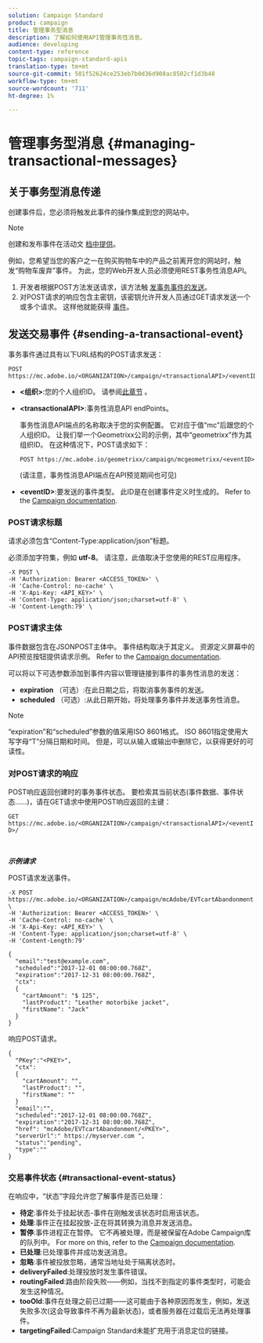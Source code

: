 ```yaml
---
solution: Campaign Standard
product: campaign
title: 管理事务型消息
description: 了解如何使用API管理事务性消息。
audience: developing
content-type: reference
topic-tags: campaign-standard-apis
translation-type: tm+mt
source-git-commit: 501f52624ce253eb7b0d36d908ac8502cf1d3b48
workflow-type: tm+mt
source-wordcount: '711'
ht-degree: 1%

---
```



# 管理事务型消息 {#managing-transactional-messages}

## 关于事务型消息传递

创建事件后，您必须将触发此事件的操作集成到您的网站中。

>[!NOTE]
>
>创建和发布事件在活动文 [档中提供](https://helpx.adobe.com/campaign/standard/administration/using/configuring-transactional-messaging.html)。

例如，您希望当您的客户之一在购买购物车中的产品之前离开您的网站时，触发“购物车废弃”事件。 为此，您的Web开发人员必须使用REST事务性消息API。

1. 开发者根据POST方法发送请求，该方法触 [发事务事件的发送](#sending-a-transactional-event)。
1. 对POST请求的响应包含主密钥，该密钥允许开发人员通过GET请求发送一个或多个请求。 这样他就能获得 [事件](#transactional-event-status)。

## 发送交易事件 {#sending-a-transactional-event}

事务事件通过具有以下URL结构的POST请求发送：

```
POST https://mc.adobe.io/<ORGANIZATION>/campaign/<transactionalAPI>/<eventID>
```

* **&lt;组织>**:您的个人组织ID。 请参阅[此章节](../../api/using/must-read.md) 。

* **&lt;transactionalAPI>**:事务性消息API endPoints。

   事务性消息API端点的名称取决于您的实例配置。 它对应于值“mc”后跟您的个人组织ID。 让我们举一个Geometrixx公司的示例，其中“geometrixx”作为其组织ID。 在这种情况下，POST请求如下：

   `POST https://mc.adobe.io/geometrixx/campaign/mcgeometrixx/<eventID>`

   (请注意，事务性消息API端点在API预览期间也可见)

* **&lt;eventID>**:要发送的事件类型。 此ID是在创建事件定义时生成的。 Refer to the [Campaign documentation](https://helpx.adobe.com/campaign/standard/administration/using/configuring-transactional-messaging.html).

### POST请求标题

请求必须包含“Content-Type:application/json”标题。

必须添加字符集，例如 **utf-8**。 请注意，此值取决于您使用的REST应用程序。

```
-X POST \
-H 'Authorization: Bearer <ACCESS_TOKEN>' \
-H 'Cache-Control: no-cache' \
-H 'X-Api-Key: <API_KEY>' \
-H 'Content-Type: application/json;charset=utf-8' \
-H 'Content-Length:79' \
```

### POST请求主体

事件数据包含在JSONPOST主体中。 事件结构取决于其定义。 资源定义屏幕中的API预览按钮提供请求示例。 Refer to the [Campaign documentation](https://helpx.adobe.com/campaign/standard/administration/using/configuring-transactional-messaging.html).

可以将以下可选参数添加到事件内容以管理链接到事件的事务性消息的发送：

* **expiration** （可选）:在此日期之后，将取消事务事件的发送。
* **scheduled** （可选）:从此日期开始，将处理事务事件并发送事务性消息。

>[!NOTE]
>
>“expiration”和“scheduled”参数的值采用ISO 8601格式。 ISO 8601指定使用大写字母“T”分隔日期和时间。 但是，可以从输入或输出中删除它，以获得更好的可读性。

### 对POST请求的响应

POST响应返回创建时的事务事件状态。 要检索其当前状态(事件数据、事件状态……)，请在GET请求中使用POST响应返回的主键：

`GET https://mc.adobe.io/<ORGANIZATION>/campaign/<transactionalAPI>/<eventID>/`

<br/>

***示例请求***

POST请求发送事件。

```
-X POST https://mc.adobe.io/<ORGANIZATION>/campaign/mcAdobe/EVTcartAbandonment \
-H 'Authorization: Bearer <ACCESS_TOKEN>' \
-H 'Cache-Control: no-cache' \
-H 'X-Api-Key: <API_KEY>' \
-H 'Content-Type: application/json;charset=utf-8' \
-H 'Content-Length:79'

{
  "email":"test@example.com",
  "scheduled":"2017-12-01 08:00:00.768Z",
  "expiration":"2017-12-31 08:00:00.768Z",
  "ctx":
  {
    "cartAmount": "$ 125",
    "lastProduct": "Leather motorbike jacket",
    "firstName": "Jack"
  }
}
```

响应POST请求。

```
{
  "PKey":"<PKEY>",
  "ctx":
  {
    "cartAmount": "",
    "lastProduct": "",
    "firstName": ""
  }
  "email":"",
  "scheduled":"2017-12-01 08:00:00.768Z",
  "expiration":"2017-12-31 08:00:00.768Z",
  "href": "mcAdobe/EVTcartAbandonment/<PKEY>",
  "serverUrl":" https://myserver.com ",
  "status":"pending",
  "type":""
}
```

### 交易事件状态 {#transactional-event-status}

在响应中，“状态”字段允许您了解事件是否已处理：

* **待定**:事件处于挂起状态-事件在刚触发该状态时启用该状态。
* **处理**:事件正在挂起投放-正在将其转换为消息并发送消息。
* **暂停**:事件进程正在暂停。 它不再被处理，而是被保留在Adobe Campaign库的队列中。 For more on this, refer to the [Campaign documentation](https://helpx.adobe.com/campaign/standard/channels/using/event-transactional-messages.html#unpublishing-a-transactional-message).
* **已处理**:已处理事件并成功发送消息。
* **忽略**:事件被投放忽略，通常当地址处于隔离状态时。
* **deliveryFailed**:处理投放时发生事件错误。
* **routingFailed**:路由阶段失败——例如，当找不到指定的事件类型时，可能会发生这种情况。
* **tooOld**:事件在处理之前已过期——这可能由于各种原因而发生，例如，发送失败多次(这会导致事件不再为最新状态)，或者服务器在过载后无法再处理事件。
* **targetingFailed**:Campaign Standard未能扩充用于消息定位的链接。
